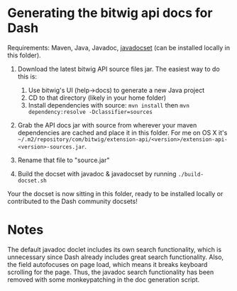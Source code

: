 # Generating the bitwig api docs for Dash

Requirements: Maven, Java, Javadoc, [javadocset](https://github.com/Kapeli/javadocset) (can be installed locally in this folder).

1. Download the latest bitwig API source files jar. The easiest way to do this is:

   1. Use bitwig's UI (help->docs) to generate a new Java project
   1. CD to that directory (likely in your home folder)
   1. Install dependencies with source: `mvn install` then `mvn dependency:resolve -Dclassifier=sources`

1. Grab the API docs jar with source from wherever your maven dependencies are cached and place it in this folder. For me on OS X it's `~/.m2/repository/com/bitwig/extension-api/<version>/extension-api-<version>-sources.jar`.

1. Rename that file to "source.jar"

1. Build the docset with javadoc & javadocset by running `./build-docset.sh`

Your the docset is now sitting in this folder, ready to be installed locally or contributed to the Dash community docsets!

# Notes

The default javadoc doclet includes its own search functionality, which is unnecessary since Dash already includes great search functionality. Also, the field autofocuses on page load, which means it breaks keyboard scrolling for the page. Thus, the javadoc search functionality has been removed with some monkeypatching in the doc generation script.
